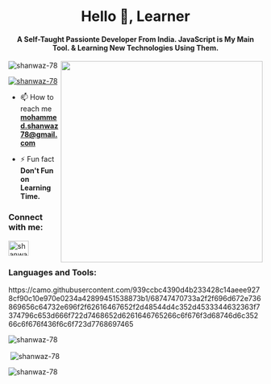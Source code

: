 <h1 align="center">Hello 👋, Learner</h1>
<h4 align="center">A Self-Taught Passionte Developer From India. JavaScript is My Main Tool. & Learning New Technologies Using Them.</h4>
<img align="right" width="400px" src="https://camo.githubusercontent.com/cae12fddd9d6982901d82580bdf321d81fb299141098ca1c2d4891870827bf17/68747470733a2f2f6d69726f2e6d656469756d2e636f6d2f6d61782f313336302f302a37513379765349765f7430696f4a2d5a2e676966">
<p align="left"> <img src="https://komarev.com/ghpvc/?username=shanwaz-78&label=Profile%20views&color=0e75b6&style=flat" alt="shanwaz-78" /> </p>

<p align="left"> <a href="https://github.com/ryo-ma/github-profile-trophy"><img src="https://github-profile-trophy.vercel.app/?username=shanwaz-78" alt="shanwaz-78" /></a> </p>

- 📫 How to reach me **mohammed.shanwaz78@gmail.com**

- ⚡ Fun fact **Don't Fun on Learning Time.**

<h3 align="left">Connect with me:</h3>
<p align="left">
<a href="https://www.linkedin.com/in/shanwaz-khan-57944621a/" target="blank"><img align="center" src="https://raw.githubusercontent.com/rahuldkjain/github-profile-readme-generator/master/src/images/icons/Social/linked-in-alt.svg" alt="shanwaz-khan" height="30" width="40" /></a>
</p>
<h3 align="left">Languages and Tools:</h3>
https://camo.githubusercontent.com/939ccbc4390d4b233428c14aeee9278cf90c10e970e0234a42899451538873b1/68747470733a2f2f696d672e736869656c64732e696f2f62616467652f2d48544d4c352d4533344632363f7374796c653d666f722d7468652d6261646765266c6f676f3d68746d6c35266c6f676f436f6c6f723d7768697465

<p><img align="center" src="https://github-readme-stats.vercel.app/api/top-langs?username=shanwaz-78&show_icons=true&locale=en&layout=compact" alt="shanwaz-78" /></p>

<p>&nbsp;<img align="center" src="https://github-readme-stats.vercel.app/api?username=shanwaz-78&show_icons=true&locale=en" alt="shanwaz-78" /></p>

<p><img align="center" src="https://github-readme-streak-stats.herokuapp.com/?user=shanwaz-78&" alt="shanwaz-78" /></p>
